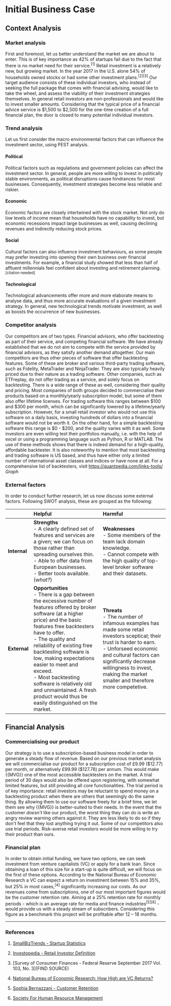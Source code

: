 # Initial Business Case

## Context Analysis

### Market analysis

First and foremost, let us better understand the market we are about to enter. This is of key importance as 42% of startups fail due to the fact that there is no market need for their service.<sup>[1]</sup> Retail investment is a relatively new, but growing market. In the year 2017 in the U.S. alone 54% of households owned stocks or had some other investment plans.<sup>[2][3]</sup> Our target audience consists of these individual investors, who instead of seeking the full package that comes with financial advising, would like to take the wheel, and assess the viability of their investment strategies themselves. In general retail investors are non-professionals and would like to invest smaller amounts. Considering that the typical price of a financial advice service is \$1,500 to \$2,500 for the one-time creation of a full financial plan, the door is closed to many potential individual investors.

### Trend analysis

Let us first consider the macro environmental factors that can influence the investment sector, using PEST analysis. 

#### Political

Political factors such as regulations and government policies can affect the investment sector. In general, people are more willing to invest in politically stable environments, as political disruptions cause hindrances for most businesses. Consequently, investment strategies become less reliable and riskier. 

#### Economic

Economic factors are closely intertwined with the stock market. Not only do low levels of income mean that households have no capability to invest, but economic recessions impact large businesses as well, causing declining revenues and indirectly reducing stock prices.

#### Social

Cultural factors can also influence investment behaviours, as some people may prefer investing into opening their own business over financial investments. For example, a financial study showed that less than half of affluent millennials feel confident about investing and retirement planning.<sup>[citation needed]</sup>

#### Technological

Technological advancements offer more and more elaborate means to analyse data, and thus more accurate evaluations of a given investment strategy. In general, new technological trends motivate investment, as well as boosts the occurrence of new businesses. 

### Competitor analysis

Our competitors are of two types. Financial advisors, who offer backtesting as part of their service, and competing financial software. We have already established that we do not aim to compete with the service provided by financial advisors, as they satisfy another demand altogether. Our main competitors are thus other pieces of software that offer backtesting features.
Some of these are broker and various third-party trading software, such as Fidelity, MetaTrader and NinjaTrader. They are also typically heavily priced due to their nature as a trading software. Other companies, such as ETFreplay, do not offer trading as a service, and solely focus on backtesting. There is a wide range of these as well, considering their quality and pricing.
Most companies of both groups decided to commercialise their products based on a monthly/yearly subscription model, but some of them also offer lifetime licenses. For trading software this ranges between \$100 and \$300 per month, which can be significantly lowered by a lifetime/yearly subscription. However, for a small retail investor who would not use this software on a daily basis, investing hundreds of dollars into a financial software would not be worth it.
On the other hand, for a simple backtesting software this range is \$0 - \$200, and the quality varies with it as well. Some investors are even willing test their portfolios manually, i.e. with the help of excel or using a programming language such as Python, R or MATLAB. The use of these methods shows that there is indeed demand for a high-quality, affordable backtester.
It is also noteworthy to mention that most backtesting and trading software is US based, and thus have either only a limited number of international asset classes and indices or have none at all.
For a comprehensive list of backtesters, visit https://quantpedia.com/links-tools/
*Graph*

### External factors

In order to conduct further research, let us now discuss some external factors. Following SWOT analysis, these are grouped as the following:

|              | Helpful                                                                                                                                                                                                                                                                                                                                                                                                                                                    | Harmful                                                                                                                                                                                                                                                                              |
|:------------ |:---------------------------------------------------------------------------------------------------------------------------------------------------------------------------------------------------------------------------------------------------------------------------------------------------------------------------------------------------------------------------------------------------------------------------------------------------------- |:------------------------------------------------------------------------------------------------------------------------------------------------------------------------------------------------------------------------------------------------------------------------------------ |
| **Internal** | **Strengths**<br/>- A clearly defined set of features and services are a given; we can focus on those rather than spreading ourselves thin.<br/>- Able to offer data from European businesses.<br/>- Better tools available. (*what?*)                                                                                                                                                                                                                     | **Weaknesses**<br/>- Some members of the team lack domain knowledge.<br/>- Cannot compete with the high quality of top-level broker software and their datasets.                                                                                                                     |
| **External** | **Opportunities**<br/>- There is a gap between the excessive number of features offered by broker software (at a higher price) and the basic features free backtesters have to offer.<br/>- The quality and reliability of existing free backtesting software is low, making expectations easier to meet and exceed.<br/>- Most backtesting software is relatively old and unmaintained. A fresh product would thus be easily distinguished on the market. | **Threats**<br/>- The number of infamous examples has made some retail investors sceptical; their trust is harder to earn.<br/>- Unforseed economic and cultural factors can significantly decrease willingness to invest, making the market smaller and therefore more competetive. |

## Financial Analysis

### Commercialising our product

Our strategy is to use a subscription-based business model in order to generate a steady flow of revenue. Based on our previous market analysis we will commercialise our product for a subscription cost of £9.99 (\$12.77) per month, or alternatively £99.99 (\$127.78) per annum. This would make {{MVG}} one of the most accessible backtesters on the market. A trial period of 30 days would also be offered upon registering, with somewhat limited features, but still providing all core functionalities.
The trial period is of key importance: retail investors may be reluctant to spend money on a backtesting product when there are others that seemingly do the same thing. By allowing them to use our software freely for a brief time, we let them see why {{MVG}} is better-suited to their needs. In the event that the customer *doesn't* like our product, the worst thing they can do is write an angry review warning others against it. They are less likely to do so if they don't feel that they lost anything trying it out.
Some of our competitors also use trial periods. Risk-averse retail investors would be more willing to try their product than ours.

### Financial plan

In order to obtain initial funding, we have two options, we can seek investment from venture capitalists (VC) or apply for a bank loan. Since obtaining a loan of this size for a start-up is quite difficult, we will focus on the first of these options. According to the National Bureau of Economic Research a VC can expect a return on investment between 15% and 35%, but 25% in most cases,<sup>[4]</sup> significantly increasing our costs.
As our revenues come from subscriptions, one of our most important figures would be the customer retention rate. Aiming at a 25% retention rate for monthly periods - which is an average rate for media and finance industries<sup>[5][6]</sup> - would provide us with a steady stream of subscribers. Considering this figure as a benchmark this project will be profitable after 12 – 18 months.

---

### References

1. [SmallBizTrends - Startup Statistics](https://smallbiztrends.com/2019/03/startup-statistics-small-business.html)

2. [Investopedia - Retail Investor Definition](https://www.investopedia.com/terms/r/retailinvestor.asp)

3. [Survey of Consumer Finances - Federal Reserve September 2017 Vol. 103, No. 3](FIND SOURCE)

4. [National Bureau of Economic Research: How High are VC Returns?](https://www.nber.org/digest/may01/w8066.html)

5. [Sophia Bernazzani - Customer Retention](https://blog.hubspot.com/service/customer-retention)

6. [Society For Human Resource Management](https://www.shrm.org/hr-today/trends-and-forecasting/research-and-surveys/Documents/2017-Human-Capital-Benchmarking.pdf)

